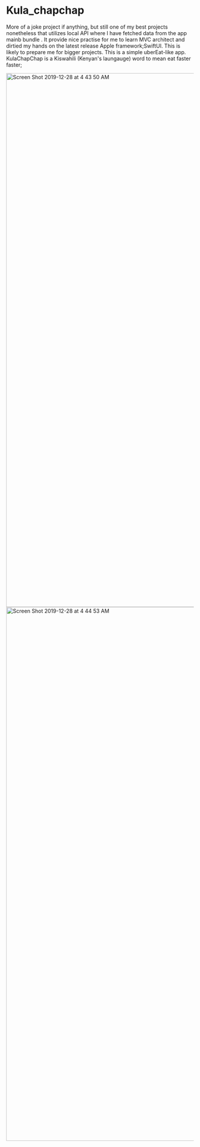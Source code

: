 # Kula_chapchap
More of a joke project if anything, but still one of my best projects nonetheless that utilizes local API where I have fetched data from the app mainb bundle  . It provide nice practise for me to learn MVC architect and dirtied my hands on the latest release Apple framework;SwiftUI. This is likely to prepare me for bigger projects.
This is a simple uberEat-like app. KulaChapChap is a Kiswahili (Kenyan's laungauge) word to mean eat faster faster; 


<img width="1435" alt="Screen Shot 2019-12-28 at 4 43 50 AM" src="https://user-images.githubusercontent.com/28717628/71541879-55ebb800-292d-11ea-88b8-fdd629eca69b.png">


<img width="1435" alt="Screen Shot 2019-12-28 at 4 44 53 AM" src="https://user-images.githubusercontent.com/28717628/71541894-82073900-292d-11ea-8518-f9d7720c3ec0.png">
